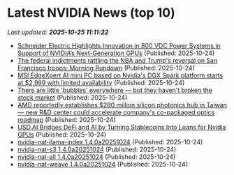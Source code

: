 # Latest NVIDIA News (top 10)
_Last updated: **2025-10-25 11:11:22**_

- [Schneider Electric Highlights Innovation in 800 VDC Power Systems in Support of NVIDIA’s Next-Generation GPUs](https://financialpost.com/pmn/business-wire-news-releases-pmn/schneider-electric-highlights-innovation-in-800-vdc-power-systems-in-support-of-nvidias-next-generation-gpus) (Published: 2025-10-24)
- [The federal indictments rattling the NBA and Trump's reversal on San Francisco troops: Morning Rundown](https://www.nbcnews.com/news/us-news/federal-indictments-rattling-nba-trumps-reversal-san-francisco-troops-rcna239521) (Published: 2025-10-24)
- [MSI EdgeXpert AI mini PC based on Nvidia's DGX Spark platform starts at $2,999 with limited availability](https://www.notebookcheck.net/MSI-EdgeXpert-AI-mini-PC-based-on-Nvidia-s-DGX-Spark-platform-starts-at-2-999-with-limited-availability.1146044.0.html) (Published: 2025-10-24)
- [There are little 'bubbles' everywhere — but they haven't broken the stock market](https://finance.yahoo.com/news/there-are-little-bubbles-everywhere--but-they-havent-broken-the-stock-market-110039916.html) (Published: 2025-10-24)
- [AMD reportedly establishes $280 million silicon photonics hub in Taiwan — new R&D center could accelerate company's co-packaged optics roadmap](https://www.tomshardware.com/tech-industry/semiconductors/amd-reportedly-establishes-usd280-million-silicon-photonics-hub-in-taiwan-new-r-and-d-center-could-accelerate-companys-co-packaged-optics-roadmap) (Published: 2025-10-24)
- [USD.AI Bridges DeFi and AI by Turning Stablecoins Into Loans for Nvidia GPUs](https://biztoc.com/x/7ac396583e5de9d1) (Published: 2025-10-24)
- [nvidia-nat-llama-index 1.4.0a20251024](https://pypi.org/project/nvidia-nat-llama-index/1.4.0a20251024/) (Published: 2025-10-24)
- [nvidia-nat-s3 1.4.0a20251024](https://pypi.org/project/nvidia-nat-s3/1.4.0a20251024/) (Published: 2025-10-24)
- [nvidia-nat-all 1.4.0a20251024](https://pypi.org/project/nvidia-nat-all/1.4.0a20251024/) (Published: 2025-10-24)
- [nvidia-nat-weave 1.4.0a20251024](https://pypi.org/project/nvidia-nat-weave/1.4.0a20251024/) (Published: 2025-10-24)
